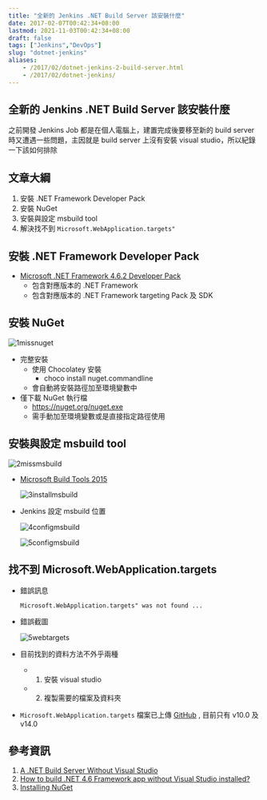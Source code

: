 ```yaml
---
title: "全新的 Jenkins .NET Build Server 該安裝什麼"
date: 2017-02-07T00:42:34+08:00
lastmod: 2021-11-03T00:42:34+08:00
draft: false
tags: ["Jenkins","DevOps"]
slug: "dotnet-jenkins"
aliases:
    - /2017/02/dotnet-jenkins-2-build-server.html
    - /2017/02/dotnet-jenkins/
---
```

## 全新的 Jenkins .NET Build Server 該安裝什麼

之前開發 Jenkins Job 都是在個人電腦上，建置完成後要移至新的 build server 時又遭遇一些問題，主因就是 build server 上沒有安裝 visual studio，所以紀錄一下該如何排除

## 文章大綱

1. 安裝 .NET Framework Developer Pack
2. 安裝 NuGet
3. 安裝與設定 msbuild tool
4. 解決找不到 `Microsoft.WebApplication.targets"`

## 安裝 .NET Framework Developer Pack

- [Microsoft .NET Framework 4.6.2 Developer Pack](https://www.microsoft.com/en-us/download/details.aspx?id=53321)
  - 包含對應版本的 .NET Framework
  - 包含對應版本的 .NET Framework targeting Pack 及 SDK

## 安裝 NuGet

![1missnuget](https://cloud.githubusercontent.com/assets/3851540/22176990/a765c910-e050-11e6-9f96-fc45a22c4f60.png)

- 完整安裝
  - 使用 Chocolatey 安裝
    - choco install nuget.commandline
  - 會自動將安裝路徑加至環境變數中
- 僅下載 NuGet 執行檔
  - <https://nuget.org/nuget.exe>
  - 需手動加至環境變數或是直接指定路徑使用

## 安裝與設定 msbuild tool

![2missmsbuild](https://cloud.githubusercontent.com/assets/3851540/22176992/a76651fa-e050-11e6-9fc1-b00808612460.png)

- [Microsoft Build Tools 2015](https://www.microsoft.com/zh-tw/download/details.aspx?id=48159)

    ![3installmsbuild](https://cloud.githubusercontent.com/assets/3851540/22176991/a7662374-e050-11e6-8a2a-77962c0f03ce.png)
- Jenkins 設定 msbuild 位置

    ![4configmsbuild](https://cloud.githubusercontent.com/assets/3851540/22177013/f1ef2616-e050-11e6-9092-e4e89046f6b8.png)

    ![5configmsbuild](https://cloud.githubusercontent.com/assets/3851540/22177017/fdfead96-e050-11e6-8b1b-f130aa269ba9.png)

## 找不到 Microsoft.WebApplication.targets

- 錯誤訊息

    ```log
    Microsoft.WebApplication.targets" was not found ...
    ```

- 錯誤截圖

    ![5webtargets](https://cloud.githubusercontent.com/assets/3851540/22176993/a767631a-e050-11e6-8713-dab7756fee36.png)

- 目前找到的資料方法不外乎兩種
  - 1. 安裝 visual studio
  - 2. 複製需要的檔案及資料夾

- `Microsoft.WebApplication.targets` 檔案已上傳 [GitHub](https://github.com/yowko/Microsoft.WebApplication.targets) , 目前只有 v10.0 及 v14.0

## 參考資訊

1. [A .NET Build Server Without Visual Studio](http://nickberardi.com/a-net-build-server-without-visual-studio/)
2. [How to build .NET 4.6 Framework app without Visual Studio installed?](http://stackoverflow.com/questions/32070490/how-to-build-net-4-6-framework-app-without-visual-studio-installed)
3. [Installing NuGet](https://docs.microsoft.com/zh-tw/nuget/guides/install-nuget?WT.mc_id=DOP-MVP-5002594)
